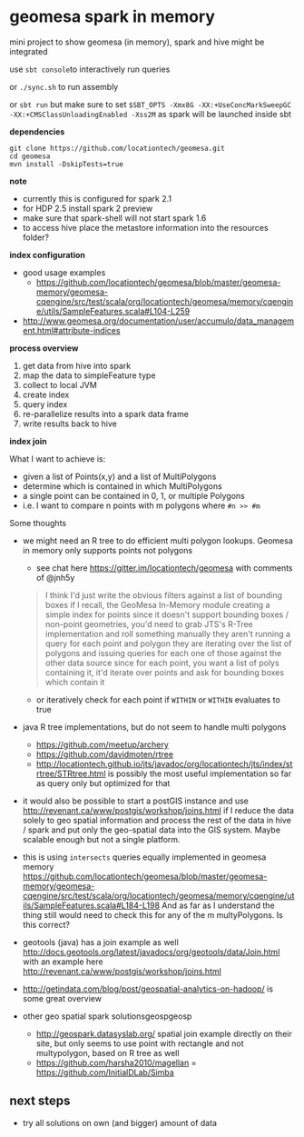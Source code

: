 # geomesa spark in memory
mini project to show geomesa (in memory), spark and hive might be integrated

use `sbt console`to interactively run queries

or `./sync.sh` to run assembly

or `sbt run` but make sure to set `$SBT_OPTS -Xmx8G -XX:+UseConcMarkSweepGC -XX:+CMSClassUnloadingEnabled -Xss2M`
as spark will be launched inside sbt 


**dependencies**

```
git clone https://github.com/locationtech/geomesa.git
cd geomesa
mvn install -DskipTests=true
```

**note**

- currently this is configured for spark 2.1
- for HDP 2.5 install spark 2 preview
- make sure that spark-shell will not start spark 1.6
- to access hive place the metastore information into the resources folder?


**index configuration**

- good usage examples
    - https://github.com/locationtech/geomesa/blob/master/geomesa-memory/geomesa-cqengine/src/test/scala/org/locationtech/geomesa/memory/cqengine/utils/SampleFeatures.scala#L104-L259
- http://www.geomesa.org/documentation/user/accumulo/data_management.html#attribute-indices

**process overview**

1. get data from hive into spark
2. map the data to simpleFeature type
3. collect to local JVM
4. create index
5. query index
6. re-parallelize results into a spark data frame
7. write results back to hive

**index join**

What I want to achieve is:
- given a list of  Points(x,y) and a list of MultiPolygons
- determine which is contained in which MultiPolygons
- a single point can be contained in 0, 1, or multiple Polygons
- i.e. I want to compare n points with m polygons where `#n >> #m`

Some thoughts

- we might need an R tree to do efficient multi polygon lookups. Geomesa in memory only supports points not polygons
    - see chat here https://gitter.im/locationtech/geomesa with comments of @jnh5y 
    > I think I'd just write the obvious filters against a list of bounding boxes
      if I recall, the GeoMesa In-Memory module creating a simple index for points
      since it doesn't support bounding boxes / non-point geometries, you'd need to grab JTS's R-Tree implementation and roll something manually
    > they aren't running a query for each point and polygon
      they are iterating over the list of polygons and issuing queries for each one of those against the other data source
      since for each point, you want a list of polys containing it, it'd iterate over points and ask for bounding boxes which contain it
     
    - or iteratively check for each point if `WITHIN` or `WITHIN` evaluates to true
- java R tree implementations, but do not seem to handle multi polygons
    - https://github.com/meetup/archery
    - https://github.com/davidmoten/rtree
    - http://locationtech.github.io/jts/javadoc/org/locationtech/jts/index/strtree/STRtree.html is possibly the most useful implementation so far as query only but optimized for that
    
- it would also be possible to start a postGIS instance and use http://revenant.ca/www/postgis/workshop/joins.html if I reduce the data solely to geo spatial information and process the rest of the data in hive / spark and put only the geo-spatial data into the GIS system. Maybe scalable enough but not a single platform.
- this is using `intersects` queries equally implemented in geomesa memory https://github.com/locationtech/geomesa/blob/master/geomesa-memory/geomesa-cqengine/src/test/scala/org/locationtech/geomesa/memory/cqengine/utils/SampleFeatures.scala#L184-L198 And as far as I understand the thing still would need to check this for any of the m multyPolygons. Is this correct?
- geotools (java) has a join example as well http://docs.geotools.org/latest/javadocs/org/geotools/data/Join.html with an example here http://revenant.ca/www/postgis/workshop/joins.html
- http://getindata.com/blog/post/geospatial-analytics-on-hadoop/ is some great overview
- other geo spatial spark solutionsgeospgeosp
    - http://geospark.datasyslab.org/ spatial join example directly on their site, but only seems to use point with rectangle and not multypolygon, based on R tree as well
    - https://github.com/harsha2010/magellan
    = https://github.com/InitialDLab/Simba
    
    
## next steps
- try all solutions on own (and bigger) amount of data